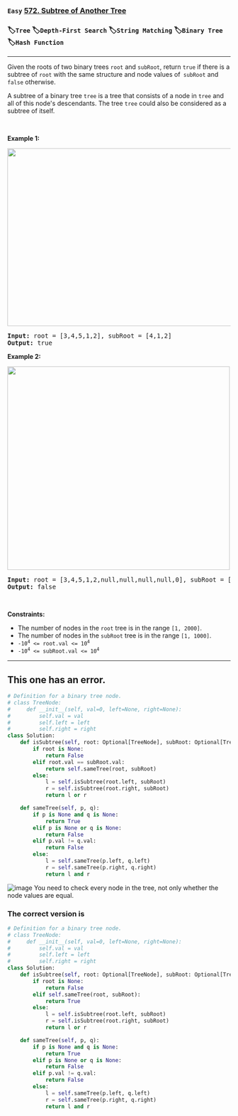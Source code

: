 ### `Easy` [572. Subtree of Another Tree](https://leetcode.com/problems/subtree-of-another-tree)
### :label:`Tree` :label:`Depth-First Search` :label:`String Matching` :label:`Binary Tree` :label:`Hash Function` 
---
<p>Given the roots of two binary trees <code>root</code> and <code>subRoot</code>, return <code>true</code> if there is a subtree of <code>root</code> with the same structure and node values of<code> subRoot</code> and <code>false</code> otherwise.</p>

<p>A subtree of a binary tree <code>tree</code> is a tree that consists of a node in <code>tree</code> and all of this node&#39;s descendants. The tree <code>tree</code> could also be considered as a subtree of itself.</p>

<p>&nbsp;</p>
<p><strong class="example">Example 1:</strong></p>
<img alt="" src="https://assets.leetcode.com/uploads/2021/04/28/subtree1-tree.jpg" style="width: 532px; height: 400px;" />
<pre>
<strong>Input:</strong> root = [3,4,5,1,2], subRoot = [4,1,2]
<strong>Output:</strong> true
</pre>

<p><strong class="example">Example 2:</strong></p>
<img alt="" src="https://assets.leetcode.com/uploads/2021/04/28/subtree2-tree.jpg" style="width: 502px; height: 458px;" />
<pre>
<strong>Input:</strong> root = [3,4,5,1,2,null,null,null,null,0], subRoot = [4,1,2]
<strong>Output:</strong> false
</pre>

<p>&nbsp;</p>
<p><strong>Constraints:</strong></p>

<ul>
	<li>The number of nodes in the <code>root</code> tree is in the range <code>[1, 2000]</code>.</li>
	<li>The number of nodes in the <code>subRoot</code> tree is in the range <code>[1, 1000]</code>.</li>
	<li><code>-10<sup>4</sup> &lt;= root.val &lt;= 10<sup>4</sup></code></li>
	<li><code>-10<sup>4</sup> &lt;= subRoot.val &lt;= 10<sup>4</sup></code></li>
</ul>

---
## This one has an error.
```python
# Definition for a binary tree node.
# class TreeNode:
#     def __init__(self, val=0, left=None, right=None):
#         self.val = val
#         self.left = left
#         self.right = right
class Solution:
    def isSubtree(self, root: Optional[TreeNode], subRoot: Optional[TreeNode]) -> bool:
        if root is None:
            return False
        elif root.val == subRoot.val:
            return self.sameTree(root, subRoot)
        else:
            l = self.isSubtree(root.left, subRoot)
            r = self.isSubtree(root.right, subRoot)
            return l or r

    def sameTree(self, p, q):
        if p is None and q is None:
            return True
        elif p is None or q is None:
            return False
        elif p.val != q.val:
            return False
        else:
            l = self.sameTree(p.left, q.left)
            r = self.sameTree(p.right, q.right)
            return l and r
```
![image](https://hackmd.io/_uploads/rkUn19kFR.png)
You need to check every node in the tree, not only whether the node values are equal.
### The correct version is
```python
# Definition for a binary tree node.
# class TreeNode:
#     def __init__(self, val=0, left=None, right=None):
#         self.val = val
#         self.left = left
#         self.right = right
class Solution:
    def isSubtree(self, root: Optional[TreeNode], subRoot: Optional[TreeNode]) -> bool:
        if root is None:
            return False
        elif self.sameTree(root, subRoot):
            return True
        else:
            l = self.isSubtree(root.left, subRoot)
            r = self.isSubtree(root.right, subRoot)
            return l or r

    def sameTree(self, p, q):
        if p is None and q is None:
            return True
        elif p is None or q is None:
            return False
        elif p.val != q.val:
            return False
        else:
            l = self.sameTree(p.left, q.left)
            r = self.sameTree(p.right, q.right)
            return l and r
```